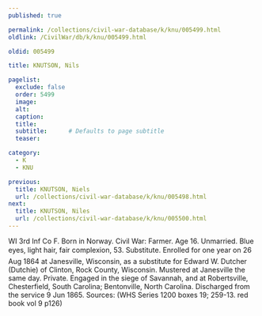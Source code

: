 ```yaml
---
published: true

permalink: /collections/civil-war-database/k/knu/005499.html
oldlink: /CivilWar/db/k/knu/005499.html

oldid: 005499

title: KNUTSON, Nils

pagelist:
  exclude: false
  order: 5499
  image: 
  alt:
  caption:
  title:
  subtitle:      # Defaults to page subtitle
  teaser:

category: 
  - K 
  - KNU

previous:
  title: KNUTSON, Niels
  url: /collections/civil-war-database/k/knu/005498.html  
next:
  title: KNUTSON, Niles
  url: /collections/civil-war-database/k/knu/005500.html   
---
```

WI 3rd Inf Co F. Born in Norway. Civil War: Farmer. Age 16. Unmarried. Blue eyes, light hair, fair complexion, 5&#146;3&#148;. Substitute. Enrolled for one year on 26 Aug 1864 at Janesville, Wisconsin, as a substitute for Edward W. Dutcher (Dutchie) of Clinton, Rock County, Wisconsin. Mustered at Janesville the same day. Private. Engaged in the siege of Savannah, and at Robertsville, Chesterfield, South Carolina; Bentonville, North Carolina. Discharged from the service 9 Jun 1865. Sources: (WHS Series 1200 boxes 19; 259-13. red book vol 9 p126)